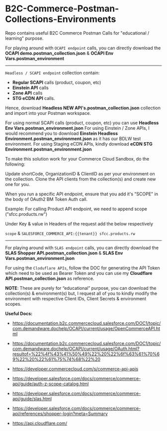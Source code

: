 # B2C-Commerce-Postman-Collections-Environments
Repo contains useful B2C Commerce Postman Calls for "educational / learning" purpose.

For playing around with `OCAPI endpoint` calls, you can directly download the **OCAPI demo.postman_collection.json** & **OCAPI Env Vars.postman_environment**


********************************************************************************************************************

`Headless / SCAPI endpoint` collection contain:
- **Regular SCAPI** calls (product, coupon, etc)
- **Einstein API** calls 
- **Zone API** calls 
- **STG eCDN API** calls. 

Hence, download **Headless NEW API's.postman_collection.json** collection and import into your Postman workspace.

For using normal SCAPI calls (product, coupon, etc) you can use **Headless Env Vars.postman_environment.json**
For using Einstein / Zone APIs, I would recommend you to download **Einstein Headless Environment.postman_environment.json** as it has our BDLW test environment.
For using Staging eCDN APIs, kindly download **eCDN STG Environment.postman_environment.json**


To make this solution work for your Commerce Cloud Sandbox, do the following:

Update shortCode, OrganizationID & ClientID as per your environment on the collection. Clone the API clients from the collection(s) and create new one for you.

When you run a specific API endpoint, ensure that you add it's "SCOPE" in the body of OAuth2 BM Token Auth call.

Example: For calling Product API endpoint, we need to append scope ("sfcc.products.rw")

Under Key & value in Headers of the request add the below respectively

`scope` & `SALESFORCE_COMMERCE_API:{{tenant}} sfcc.products.rw`

********************************************************************************************************************



For playing around with `SLAS endpoint` calls, you can directly download the **SLAS Shopper API.postman_collection.json** & **SLAS Env Vars.postman_environment.json**


For using the `Cloduflare APIs`, follow the DOC for generating the API Token which need to be used as Bearer Token and you can use my **Cloudflare API.postman_collection.json** as reference.




**NOTE**: These are purely for “educational” purpose, you can download the collection(s) & environment(s) but, I request all of you to kindly modify the environment with respective Client IDs, Client Secrets & environment scopes. 




**Useful Docs:**

- https://documentation.b2c.commercecloud.salesforce.com/DOC1/topic/com.demandware.dochelp/OCAPI/current/usage/OpenCommerceAPI.html
- https://documentation.b2c.commercecloud.salesforce.com/DOC1/topic/com.demandware.dochelp/OCAPI/current/usage/OAuth.html?resultof=%22%4f%43%41%50%49%22%20%22%6f%63%61%70%69%22%20%22%61%75%74%68%22%20

- https://developer.commercecloud.com/s/commerce-api-apis
- https://developer.salesforce.com/docs/commerce/commerce-api/guide/auth-z-scope-catalog.html

- https://developer.salesforce.com/docs/commerce/commerce-api/guide/slas.html
- https://developer.salesforce.com/docs/commerce/commerce-api/references/shopper-login?meta=Summary

- https://api.cloudflare.com/
